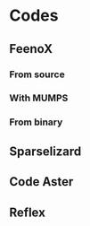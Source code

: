 

# Codes

## FeenoX

### From source

### With MUMPS

### From binary

## Sparselizard

## Code Aster

## Reflex

